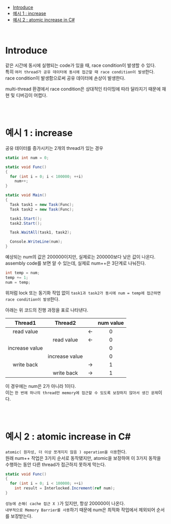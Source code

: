 - [Introduce](#introduce)
- [예시 1 : increase](#예시-1--increase)
- [예시 2 : atomic increase in C#](#예시-2--atomic-increase-in-c)

<br>

# Introduce
같은 시간에 동시에 실행되는 code가 있을 때, race condition이 발생할 수 있다.<br>
특히 `여러 thread가 공유 데이터에 동시에 접근할 때 race condition이 발생`한다.<br>
race condition이 발생함으로써 공유 데이터에 손상이 발생한다.<br>

multi-thread 환경에서 race condition은 상대적인 타이밍에 따라 달라지기 때문에 재현 및 디버깅이 어렵다.<br>

<br>
<br>

# 예시 1 : increase
공유 데이터를 증가시키는 2개의 thread가 있는 경우<br>
```c#
static int num = 0;

static void Func()
{
  for (int i = 0; i < 100000; ++i)
    num++;
}

static void Main()
{
  Task task1 = new Task(Func);
  Task task2 = new Task(Func);

  task1.Start();
  task2.Start();

  Task.WaitAll(task1, task2);

  Console.WriteLine(num);
}
```
예상되는 num의 값은 200000이지만, 실제로는 200000보다 낮은 값이 나온다.<br>
assembly code를 보면 알 수 있는데, 실제로 num++은 3단계로 나눠진다.<br>
```c#
int temp = num;
temp += 1;
num = temp;
```
위처럼 lock 또는 동기화 작업 없이 `task1과 task2가 동시에 num = temp에 접근하면 race condition이 발생`한다.<br>

아래는 위 코드의 진행 과정을 표로 나타낸다.<br>

|Thread1|Thread2||num value|
|:---:|:---:|:---:|:---:|
|read value| | &larr; |0|
||read value| &larr; |0|
|increase value|| |0|
||increase value| |0|
|write back| | &rarr; |1|
||write back| &rarr; |1|

이 경우에는 num은 2가 아니라 1이다.<br>
이는 `한 번에 하나의 thread만 memory에 접근할 수 있도록 보장하지 않아서 생긴 문제`이다.<br>

<br>
<br>

# 예시 2 : atomic increase in C#
`atomic( 원자성, 더 이상 쪼개지지 않음 ) operation을 이용`한다.<br>
원래 num++ 작업은 3가지 순서로 동작됐지만, atomic을 보장하여 이 3가지 동작을 수행하는 동안 다른 thread가 접근하지 못하게 막는다.<br>
```c#
static void Func()
{
  for (int i = 0; i < 100000; ++i)
    int result = Interlocked.Increment(ref num);
}
```
`성능에 손해( cache 접근 X )`가 있지만, 항상 200000이 나온다.<br>
`내부적으로 Memory Barrier를 사용`하기 때문에 num은 최적화 작업에서 제외되어 순서를 보장받는다.<br>

